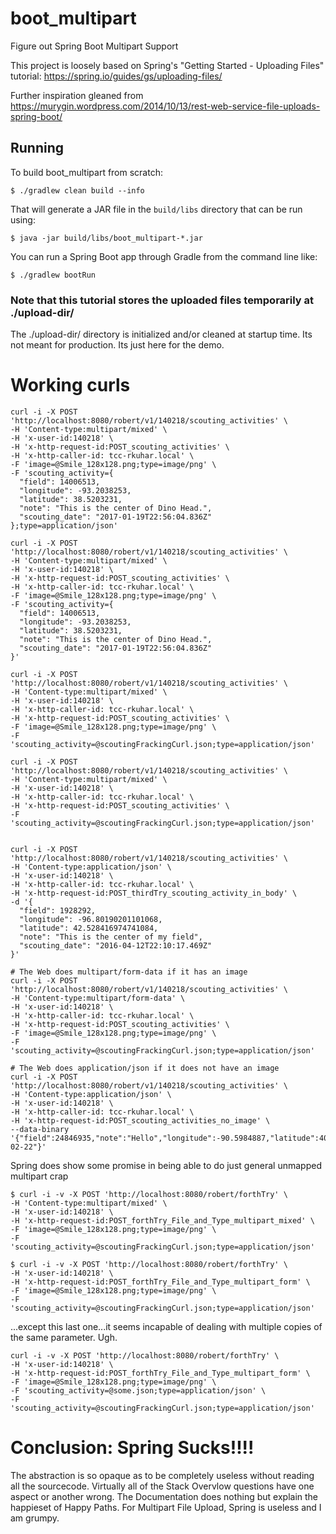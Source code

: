 # boot_multipart
Figure out Spring Boot Multipart Support

This project is loosely based on Spring's "Getting Started - Uploading Files" tutorial:
https://spring.io/guides/gs/uploading-files/

Further inspiration gleaned from https://murygin.wordpress.com/2014/10/13/rest-web-service-file-uploads-spring-boot/

## Running

To build boot_multipart from scratch:

```
$ ./gradlew clean build --info
```

That will generate a JAR file in the `build/libs` directory that can be run using:

```
$ java -jar build/libs/boot_multipart-*.jar
```

You can run a Spring Boot app through Gradle from the command line like:
```
$ ./gradlew bootRun

```

### Note that this tutorial stores the uploaded files temporarily at ./upload-dir/

The ./upload-dir/ directory is initialized and/or cleaned at startup time.  Its not meant for production.  Its just
here for the demo.

# Working curls

```
curl -i -X POST 'http://localhost:8080/robert/v1/140218/scouting_activities' \
-H 'Content-type:multipart/mixed' \
-H 'x-user-id:140218' \
-H 'x-http-request-id:POST_scouting_activities' \
-H 'x-http-caller-id: tcc-rkuhar.local' \
-F 'image=@Smile_128x128.png;type=image/png' \
-F 'scouting_activity={
  "field": 14006513,
  "longitude": -93.2038253,
  "latitude": 38.5203231,
  "note": "This is the center of Dino Head.",
  "scouting_date": "2017-01-19T22:56:04.836Z"
};type=application/json'

curl -i -X POST 'http://localhost:8080/robert/v1/140218/scouting_activities' \
-H 'Content-type:multipart/mixed' \
-H 'x-user-id:140218' \
-H 'x-http-request-id:POST_scouting_activities' \
-H 'x-http-caller-id: tcc-rkuhar.local' \
-F 'image=@Smile_128x128.png;type=image/png' \
-F 'scouting_activity={
  "field": 14006513,
  "longitude": -93.2038253,
  "latitude": 38.5203231,
  "note": "This is the center of Dino Head.",
  "scouting_date": "2017-01-19T22:56:04.836Z"
}'

curl -i -X POST 'http://localhost:8080/robert/v1/140218/scouting_activities' \
-H 'Content-type:multipart/mixed' \
-H 'x-user-id:140218' \
-H 'x-http-caller-id: tcc-rkuhar.local' \
-H 'x-http-request-id:POST_scouting_activities' \
-F 'image=@Smile_128x128.png;type=image/png' \
-F 'scouting_activity=@scoutingFrackingCurl.json;type=application/json'

curl -i -X POST 'http://localhost:8080/robert/v1/140218/scouting_activities' \
-H 'Content-type:multipart/mixed' \
-H 'x-user-id:140218' \
-H 'x-http-caller-id: tcc-rkuhar.local' \
-H 'x-http-request-id:POST_scouting_activities' \
-F 'scouting_activity=@scoutingFrackingCurl.json;type=application/json'


curl -i -X POST 'http://localhost:8080/robert/v1/140218/scouting_activities' \
-H 'Content-type:application/json' \
-H 'x-user-id:140218' \
-H 'x-http-caller-id: tcc-rkuhar.local' \
-H 'x-http-request-id:POST_thirdTry_scouting_activity_in_body' \
-d '{
  "field": 1928292,
  "longitude": -96.80190201101068,
  "latitude": 42.528416974741084,
  "note": "This is the center of my field",
  "scouting_date": "2016-04-12T22:10:17.469Z"
}'

# The Web does multipart/form-data if it has an image
curl -i -X POST 'http://localhost:8080/robert/v1/140218/scouting_activities' \
-H 'Content-type:multipart/form-data' \
-H 'x-user-id:140218' \
-H 'x-http-caller-id: tcc-rkuhar.local' \
-H 'x-http-request-id:POST_scouting_activities' \
-F 'image=@Smile_128x128.png;type=image/png' \
-F 'scouting_activity=@scoutingFrackingCurl.json;type=application/json'

# The Web does application/json if it does not have an image
curl -i -X POST 'http://localhost:8080/robert/v1/140218/scouting_activities' \
-H 'Content-type:application/json' \
-H 'x-user-id:140218' \
-H 'x-http-caller-id: tcc-rkuhar.local' \
-H 'x-http-request-id:POST_scouting_activities_no_image' \
--data-binary '{"field":24846935,"note":"Hello","longitude":-90.5984887,"latitude":40.225,"scouting_date":"2017-02-22"}'
```

Spring does show some promise in being able to do just general unmapped multipart crap

```
$ curl -i -v -X POST 'http://localhost:8080/robert/forthTry' \
-H 'Content-type:multipart/mixed' \
-H 'x-user-id:140218' \
-H 'x-http-request-id:POST_forthTry_File_and_Type_multipart_mixed' \
-F 'image=@Smile_128x128.png;type=image/png' \
-F 'scouting_activity=@scoutingFrackingCurl.json;type=application/json'

$ curl -i -v -X POST 'http://localhost:8080/robert/forthTry' \
-H 'x-user-id:140218' \
-H 'x-http-request-id:POST_forthTry_File_and_Type_multipart_form' \
-F 'image=@Smile_128x128.png;type=image/png' \
-F 'scouting_activity=@scoutingFrackingCurl.json;type=application/json'
```

...except this last one...it seems incapable of dealing with multiple copies of the same parameter.  Ugh.

```
curl -i -v -X POST 'http://localhost:8080/robert/forthTry' \
-H 'x-user-id:140218' \
-H 'x-http-request-id:POST_forthTry_File_and_Type_multipart_form' \
-F 'image=@Smile_128x128.png;type=image/png' \
-F 'scouting_activity=@some.json;type=application/json' \
-F 'scouting_activity=@scoutingFrackingCurl.json;type=application/json'
```

# Conclusion:  Spring Sucks!!!!

The abstraction is so opaque as to be completely useless without reading all the sourcecode.  Virtually all of the
Stack Overvlow questions have one aspect or another wrong.  The Documentation does nothing but explain the happieset
of Happy Paths.  For Multipart File Upload, Spring is useless and I am grumpy.

